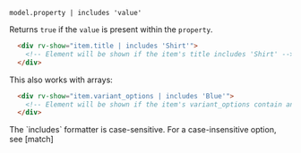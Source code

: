 `model.property | includes 'value'`

Returns `true` if the `value` is present within the `property`.

```html
  <div rv-show="item.title | includes 'Shirt'">
    <!-- Element will be shown if the item's title includes 'Shirt' -->
  </div>
```

This also works with arrays:

```html
  <div rv-show="item.variant_options | includes 'Blue'">
    <!-- Element will be shown if the item's variant_options contain an element equalling 'Blue' -->
  </div>
```

<div class="callout callout-warning">
  <p style="margin-bottom: 0;">
    The `includes` formatter is case-sensitive. For a case-insensitive option, see [match]
  </p>
</div>

[match]: #dom-binding-match